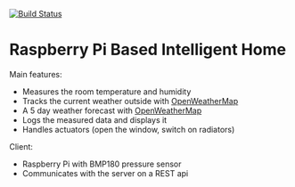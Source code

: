 [![Build Status](https://travis-ci.org/hunblaise/thor-webapp.svg?branch=master)](https://travis-ci.org/hunblaise/thor-webapp)
# Raspberry Pi Based Intelligent Home
Main features:
- Measures the room temperature and humidity
- Tracks the current weather outside with [OpenWeatherMap](http://openweathermap.org/)
- A 5 day weather forecast with [OpenWeatherMap](http://openweathermap.org/)
- Logs the measured data and displays it
- Handles actuators (open the window, switch on radiators)

Client:
- Raspberry Pi with BMP180 pressure sensor
- Communicates with the server on a REST api
